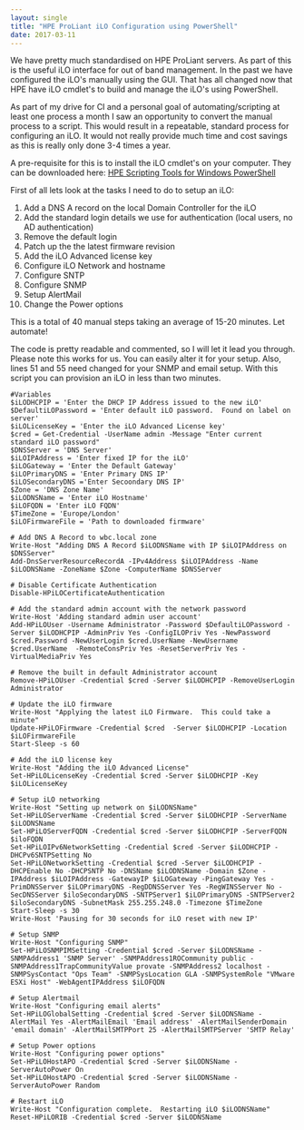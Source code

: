 ```yaml
---
layout: single
title: "HPE ProLiant iLO Configuration using PowerShell"
date: 2017-03-11
---
```

We have pretty much standardised on HPE ProLiant servers.  As part of this is the useful iLO interface for out of band management. In the past we have configured the iLO's manually using the GUI. That has all changed now that HPE have iLO cmdlet's to build and manage the iLO's using PowerShell.

As part of my drive for CI and a personal goal of automating/scripting at least one process a month I saw an opportunity to convert the manual process to a script. This would result in a repeatable, standard process for configuring an iLO.  It would not really provide much time and cost savings as this is really only done 3-4 times a year.

A pre-requisite for this is to install the iLO cmdlet's on your computer.  They can be downloaded here: [HPE Scripting Tools for Windows PowerShell](https://www.hpe.com/us/en/product-catalog/detail/pip.5440657.html)

First of all lets look at the tasks I need to do to setup an iLO:
1. Add a DNS A record on the local Domain Controller for the iLO
2. Add the standard login details we use for authentication (local users, no AD authentication)
3. Remove the default login
4. Patch up the the latest firmware revision
5. Add the iLO Advanced license key
6. Configure iLO Network and hostname
7. Configure SNTP
8. Configure SNMP
9. Setup AlertMail
10. Change the Power options

This is a total of 40 manual steps taking an average of 15-20 minutes.  Let automate!

The code is pretty readable and commented, so I will let it lead you through. Please note this works for us.  You can easily alter it for your setup.  Also, lines 51 and 55 need changed for your SNMP and email setup.  With this script you can provision an iLO in less than two minutes.

~~~ posh
#Variables
$iLODHCPIP = 'Enter the DHCP IP Address issued to the new iLO'
$DefaultiLOPassword = 'Enter default iLO password.  Found on label on server'
$iLOLicenseKey = 'Enter the iLO Advanced License key'
$cred = Get-Credential -UserName admin -Message "Enter current standard iLO password"
$DNSServer = 'DNS Server'
$iLOIPAddress = 'Enter fixed IP for the iLO'
$iLOGateway = 'Enter the Default Gateway'
$iLOPrimaryDNS = 'Enter Primary DNS IP'
$iLOSecondaryDNS ='Enter Secoondary DNS IP'
$Zone = 'DNS Zone Name'
$iLODNSName = 'Enter iLO Hostname'
$iLOFQDN = 'Enter iLO FQDN'
$TimeZone = 'Europe/London'
$iLOFirmwareFile = 'Path to downloaded firmware'

# Add DNS A Record to wbc.local zone
Write-Host "Adding DNS A Record $iLODNSName with IP $iLOIPAddress on $DNSServer"
Add-DnsServerResourceRecordA -IPv4Address $iLOIPAddress -Name $iLODNSName -ZoneName $Zone -ComputerName $DNSServer

# Disable Certificate Authentication
Disable-HPiLOCertificateAuthentication

# Add the standard admin account with the network password
Write-Host 'Adding standard admin user account'
Add-HPiLOUser -Username Administrator -Password $DefaultiLOPassword -Server $iLODHCPIP -AdminPriv Yes -ConfigILOPriv Yes -NewPassword $cred.Password -NewUserLogin $cred.UserName -NewUsername $cred.UserName  -RemoteConsPriv Yes -ResetServerPriv Yes -VirtualMediaPriv Yes

# Remove the built in default Administrator account
Remove-HPiLOUser -Credential $cred -Server $iLODHCPIP -RemoveUserLogin Administrator

# Update the iLO firmware
Write-Host "Applying the latest iLO Firmware.  This could take a minute"
Update-HPiLOFirmware -Credential $cred  -Server $iLODHCPIP -Location $iLOFirmwareFile
Start-Sleep -s 60

# Add the iLO license key
Write-Host "Adding the iLO Advanced License"
Set-HPiLOLicenseKey -Credential $cred -Server $iLODHCPIP -Key $iLOLicenseKey

# Setup iLO networking
Write-Host "Setting up network on $iLODNSName"
Set-HPiLOServerName -Credential $cred -Server $iLODHCPIP -ServerName $iLODNSName
Set-HPiLOServerFQDN -Credential $cred -Server $iLODHCPIP -ServerFQDN $iloFQDN
Set-HPiLOIPv6NetworkSetting -Credential $cred -Server $iLODHCPIP -DHCPv6SNTPSetting No
Set-HPiLONetworkSetting -Credential $cred -Server $iLODHCPIP -DHCPEnable No -DHCPSNTP No -DNSName $iLODNSName -Domain $Zone -IPAddress $iLOIPAddress -GatewayIP $iLOGateway -PingGateway Yes -PrimDNSServer $iLOPrimaryDNS -RegDDNSServer Yes -RegWINSServer No -SecDNSServer $iloSecondaryDNS -SNTPServer1 $iLOPrimaryDNS -SNTPServer2 $iloSecondaryDNS -SubnetMask 255.255.248.0 -Timezone $TimeZone
Start-Sleep -s 30
Write-Host 'Pausing for 30 seconds for iLO reset with new IP'

# Setup SNMP
Write-Host "Configuring SNMP"
Set-HPiLOSNMPIMSetting -Credential $cred -Server $iLODNSName -SNMPAddress1 'SNMP Server' -SNMPAddress1ROCommunity public -SNMPAddress1TrapCommunityValue provate -SNMPAddress2 localhost -SNMPSysContact "Ops Team" -SNMPSysLocation GLA -SNMPSystemRole "VMware ESXi Host" -WebAgentIPAddress $iLOFQDN

# Setup Alertmail
Write-Host "Configuring email alerts"
Set-HPiLOGlobalSetting -Credential $cred -Server $iLODNSName -AlertMail Yes -AlertMailEmail 'Email address' -AlertMailSenderDomain 'email domain' -AlertMailSMTPPort 25 -AlertMailSMTPServer 'SMTP Relay'

# Setup Power options
Write-Host "Configuring power options"
Set-HPiLOHostAPO -Credential $cred -Server $iLODNSName -ServerAutoPower On
Set-HPiLOHostAPO -Credential $cred -Server $iLODNSName -ServerAutoPower Random

# Restart iLO
Write-Host "Configuration complete.  Restarting iLO $iLODNSName"
Reset-HPiLORIB -Credential $cred -Server $iLODNSName
~~~